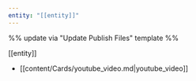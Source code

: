 ```yaml
---
entity: "[[entity]]"
---
```

%% update via "Update Publish Files" template %% 

[[entity]]

  
- [[content/Cards/youtube_video.md|youtube_video]]
